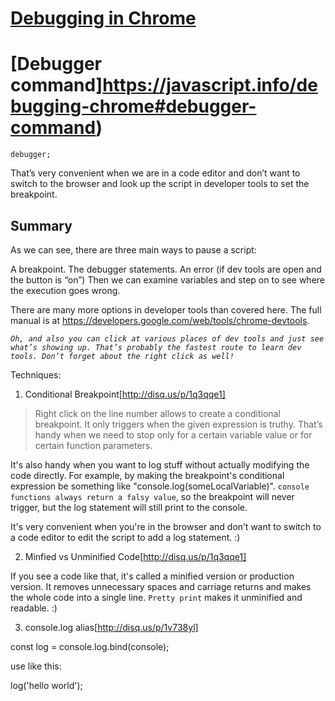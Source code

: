 # [Debugging in Chrome](https://javascript.info/debugging-chrome)

# [Debugger command]https://javascript.info/debugging-chrome#debugger-command)

	debugger;

That’s very convenient when we are in a code editor and don’t want to switch to the browser and look up the script in developer tools to set the breakpoint.

## Summary

As we can see, there are three main ways to pause a script:

A breakpoint.
The debugger statements.
An error (if dev tools are open and the button  is “on”)
Then we can examine variables and step on to see where the execution goes wrong.

There are many more options in developer tools than covered here. The full manual is at https://developers.google.com/web/tools/chrome-devtools.

_`Oh, and also you can click at various places of dev tools and just see what’s showing up. That’s probably the fastest route to learn dev tools. Don’t forget about the right click as well!`_


Techniques:

1. Conditional Breakpoint[http://disq.us/p/1q3qqe1]

> Right click on the line number allows to create a conditional breakpoint. It only triggers when the given expression is truthy.
> That’s handy when we need to stop only for a certain variable value or for certain function parameters.

It's also handy when you want to log stuff without actually modifying the code directly. For example, by making the breakpoint's conditional expression be something like "console.log(someLocalVariable)". `console functions always return a falsy value`, so the breakpoint will never trigger, but the log statement will still print to the console.

It's very convenient when you're in the browser and don’t want to switch to a code editor to edit the script to add a log statement. :)

2. Minfied vs Unminified Code[http://disq.us/p/1q3qqe1]

If you see a code like that, it's called a minified version or production version. It removes unnecessary spaces and carriage returns and makes the whole code into a single line.
`Pretty print` makes it unminified and readable. :)

3. console.log alias[http://disq.us/p/1v738yl]

const log = console.log.bind(console);

use like this:

log('hello world');